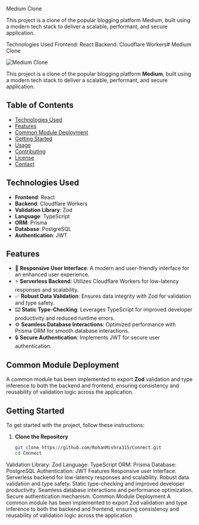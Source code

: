 Medium Clone

This project is a clone of the popular blogging platform Medium, built using a modern tech stack to deliver a scalable, performant, and secure application.

Technologies Used
Frontend: React
Backend: Cloudflare Workers# Medium Clone

![Medium Clone](https://your-image-url-here.com/image.png)  <!-- Add a relevant image for your project -->

This project is a clone of the popular blogging platform **Medium**, built using a modern tech stack to deliver a scalable, performant, and secure application.

## Table of Contents

- [Technologies Used](#technologies-used)
- [Features](#features)
- [Common Module Deployment](#common-module-deployment)
- [Getting Started](#getting-started)
- [Usage](#usage)
- [Contributing](#contributing)
- [License](#license)
- [Contact](#contact)

## Technologies Used

- **Frontend**: React
- **Backend**: Cloudflare Workers
- **Validation Library**: Zod
- **Language**: TypeScript
- **ORM**: Prisma
- **Database**: PostgreSQL
- **Authentication**: JWT

## Features

- 📱 **Responsive User Interface**: A modern and user-friendly interface for an enhanced user experience.
- ⚡ **Serverless Backend**: Utilizes Cloudflare Workers for low-latency responses and scalability.
- ✅ **Robust Data Validation**: Ensures data integrity with Zod for validation and type safety.
- ⌨️ **Static Type-Checking**: Leverages TypeScript for improved developer productivity and reduced runtime errors.
- ⚙️ **Seamless Database Interactions**: Optimized performance with Prisma ORM for smooth database interactions.
- 🔒 **Secure Authentication**: Implements JWT for secure user authentication.

## Common Module Deployment

A common module has been implemented to export **Zod** validation and type inference to both the backend and frontend, ensuring consistency and reusability of validation logic across the application.

## Getting Started

To get started with the project, follow these instructions:

1. **Clone the Repository**
   ```bash
   git clone https://github.com/RohanMishra315/Connect.git
   cd Connect

Validation Library: Zod
Language: TypeScript
ORM: Prisma
Database: PostgreSQL
Authentication: JWT
Features
Responsive user interface.
Serverless backend for low-latency responses and scalability.
Robust data validation and type safety.
Static type-checking and improved developer productivity.
Seamless database interactions and performance optimization.
Secure authentication mechanism.
Common Module Deployment
A common module has been implemented to export Zod validation and type inference to both the backend and frontend, ensuring consistency and reusability of validation logic across the application.
